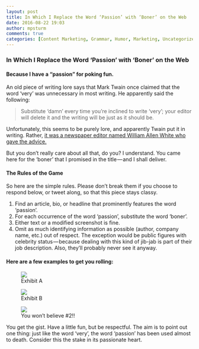```yaml
---
layout: post
title: In Which I Replace the Word ‘Passion’ with ‘Boner’ on the Web
date: 2016-08-22 19:03
author: mpsturm
comments: true
categories: [Content Marketing, Grammar, Humor, Marketing, Uncategorized, Writing]
---
```



<h3>In Which I Replace the Word ‘Passion’ with ‘Boner’ on the Web</h3>
<h4>Because I have a “passion” for poking fun.</h4>
<p>An old piece of writing lore says that Mark Twain once claimed that the word ‘very’ was unnecessary in most writing. He apparently said the following:</p>
<blockquote>Substitute ‘damn’ every time you’re inclined to write ‘very’; your editor will delete it and the writing will be just as it should be.</blockquote>
<p>Unfortunately, this seems to be purely lore, and apparently Twain put it in writing. Rather, <a href="http://quoteinvestigator.com/2012/08/29/substitute-damn/" target="_blank">it was a newspaper editor named William Allen White who gave the advice.</a></p>
<p>But you don’t really care about all that, do you? I understand. You came here for the ‘boner’ that I promised in the title — and I shall deliver.</p>
<h4>The Rules of the Game</h4>
<p>So here are the simple rules. Please don’t break them if you choose to respond below, or tweet along, so that this piece stays classy.</p>
<ol>
<li>Find an article, bio, or headline that prominently features the word ‘passion’.</li>
<li>For each occurrence of the word ‘passion’, substitute the word ‘boner’.</li>
<li>Either text or a modified screenshot is fine.</li>
<li>Omit as much identifying information as possible (author, company name, etc.) out of respect. The exception would be public figures with celebrity status — because dealing with this kind of jib-jab is part of their job description. Also, they’ll probably never see it anyway.</li>
</ol>
<h4>Here are a few examples to get you rolling:</h4>
<figure class="wp-caption">

<img src="https://mikesturmblog.files.wordpress.com/2016/08/4b068-16ygz0geb4jw20iz0yh3hvq.png">

<figcaption class="wp-caption-text">Exhibit A</figcaption></figure><figure class="wp-caption">

<img src="https://mikesturmblog.files.wordpress.com/2016/08/b14a2-1d-crssr0na-dwxwjl13ijw.png">

<figcaption class="wp-caption-text">Exhibit B</figcaption></figure><figure class="wp-caption">

<img src="https://mikesturmblog.files.wordpress.com/2016/08/a50ab-1n467dbphbi42ojcjocqpfq.jpeg">

<figcaption class="wp-caption-text">You won’t believe #2!!</figcaption></figure><p>You get the gist. Have a little fun, but be respectful. The aim is to point out one thing: just like the word ‘very’, the word ‘passion’ has been used almost to death. Consider this the stake in its passionate heart.</p>

